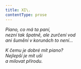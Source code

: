 ```yaml
---
title: XI\.
contentType: prose
---
```


_Piano, co má ta paní,  
nezní tak špatně, ale zurčení vod  
ani šumění v korunách to není…_

_K čemu je dobré mít piano?  
Nejlepší je mít uši  
a milovat přírodu._
